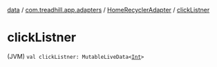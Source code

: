 [data](../../index.md) / [com.treadhill.app.adapters](../index.md) / [HomeRecyclerAdapter](index.md) / [clickListner](./click-listner.md)

# clickListner

(JVM) `val clickListner: MutableLiveData<`[`Int`](https://kotlinlang.org/api/latest/jvm/stdlib/kotlin/-int/index.html)`>`